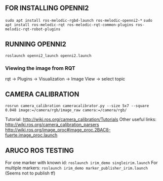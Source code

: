 ## FOR INSTALLING OPENNI2
`sudo apt install ros-melodic-rgbd-launch ros-melodic-openni2-*`
`sudo apt install ros-melodic-rqt ros-melodic-rqt-common-plugins ros-melodic-rqt-robot-plugins`

## RUNNING OPENNI2
`roslaunch openni2_launch openni2.launch`

### Viewing the image from RQT
rqt -> Plugins -> Visualization -> Image View -> select topic

## CAMERA CALIBRATION
`rosrun camera_calibration cameracalibrator.py --size 5x7 --square 0.048 image:=/camera/rgb/image_raw camera:=/camera/rgb/`

Tutorial: http://wiki.ros.org/camera_calibration/Tutorials
Other useful links:     http://wiki.ros.org/camera_calibration_parsers
                        http://wiki.ros.org/image_proc#image_proc.2BAC8-fuerte.image_proc.launch

## ARUCO ROS TESTING
For one marker with known id: `roslaunch irim_demo singleirim.launch`
For multiple markers: `roslaunch irim_demo marker_publisher_irim.launch` (Seems not to publish tf)